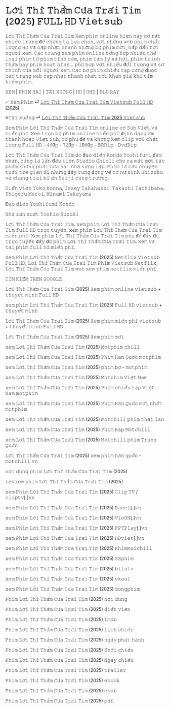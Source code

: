 <h1>𝙻𝚘̛̀𝚒 𝚃𝚑𝚒̀ 𝚃𝚑𝚊̂̀𝚖 𝙲𝚞̉𝚊 𝚃𝚛𝚊́𝚒 𝚃𝚒𝚖 (𝟸0𝟸𝟻) 𝙵𝚄𝙻𝙻 𝙷𝙳 𝚅𝚒𝚎𝚝𝚜𝚞𝚋</h1>

𝙻𝚘̛̀𝚒 𝚃𝚑𝚒̀ 𝚃𝚑𝚊̂̀𝚖 𝙲𝚞̉𝚊 𝚃𝚛𝚊́𝚒 𝚃𝚒𝚖 𝚇𝚎𝚖 𝚙𝚑𝚒𝚖 𝚘𝚗𝚕𝚒𝚗𝚎 𝚑𝚒𝚎̣̂𝚗 𝚗𝚊𝚢 𝚌𝚘́ 𝚛𝚊̂́𝚝 𝚗𝚑𝚒𝚎̂̀𝚞 𝚝𝚛𝚊𝚗𝚐 đ𝚎̂̉ 𝚌𝚑𝚞́𝚗𝚐 𝚝𝚊 𝚕𝚞̛̣𝚊 𝚌𝚑𝚘̣𝚗, 𝚟𝚘̛́𝚒 𝚗𝚑𝚞̛̃𝚗𝚐 𝚠𝚎𝚋 𝚙𝚑𝚒𝚖 𝚌𝚑𝚊̂́𝚝 𝚕𝚞̛𝚘̛̣𝚗𝚐 𝙷𝙳 𝚟𝚊̀ 𝚌𝚊̣̂𝚙 𝚗𝚑𝚊̣̂𝚝 𝚗𝚑𝚊𝚗𝚑 𝚗𝚑𝚞̛̃𝚗𝚐 𝚋𝚘̣̂ 𝚙𝚑𝚒𝚖 𝚖𝚘̛́𝚒, 𝚑𝚊̂́𝚙 𝚍𝚊̂̃𝚗 𝚝𝚘̛́𝚒 𝚗𝚐𝚞̛𝚘̛̀𝚒 𝚡𝚎𝚖. 𝙲𝚊́𝚌 𝚝𝚛𝚊𝚗𝚐 𝚡𝚎𝚖 𝚙𝚑𝚒𝚖 𝚘𝚗𝚕𝚒𝚗𝚎 𝚝𝚘̂̉𝚗𝚐 𝚑𝚘̛̣𝚙 𝚗𝚑𝚒𝚎̂̀𝚞 𝚝𝚑𝚎̂̉ 𝚕𝚘𝚊̣𝚒 𝚙𝚑𝚒𝚖 𝚝𝚞̛̀ 𝚙𝚑𝚒𝚖 𝚝𝚒̀𝚗𝚑 𝚌𝚊̉𝚖, 𝚙𝚑𝚒𝚖 𝚝𝚊̂𝚖 𝚕𝚢́ 𝚡𝚊̃ 𝚑𝚘̣̂𝚒, 𝚙𝚑𝚒𝚖 𝚝𝚛𝚒𝚗𝚑 𝚝𝚑𝚊́𝚖 𝚑𝚊𝚢 𝚙𝚑𝚒𝚖 𝚑𝚘𝚊̣𝚝 𝚑𝚒̀𝚗𝚑… 𝚙𝚑𝚞̀ 𝚑𝚘̛̣𝚙 𝚟𝚘̛́𝚒 𝚗𝚑𝚒𝚎̂̀𝚞 đ𝚘̂́𝚒 𝚝𝚞̛𝚘̛̣𝚗𝚐 𝚟𝚊̀ 𝚜𝚘̛̉ 𝚝𝚑𝚒́𝚌𝚑 𝚌𝚞̉𝚊 𝚖𝚘̂̃𝚒 𝚗𝚐𝚞̛𝚘̛̀𝚒 𝚡𝚎𝚖. 𝙲𝚊́𝚌 𝚋𝚘̣̂ 𝚙𝚑𝚒𝚖 𝚌𝚑𝚒𝚎̂́𝚞 𝚛𝚊̣𝚙 𝚌𝚞̃𝚗𝚐 đ𝚞̛𝚘̛̣𝚌 𝚌𝚊́𝚌 𝚝𝚛𝚊𝚗𝚐 𝚠𝚎𝚋 𝚌𝚊̣̂𝚙 𝚗𝚑𝚊̣̂𝚝 𝚗𝚑𝚊𝚗𝚑 𝚗𝚑𝚊̂́𝚝 𝚝𝚘̛́𝚒 𝚔𝚑𝚊́𝚗 𝚐𝚒𝚊̉ 𝚔𝚑𝚒 𝚝𝚒̀𝚖 𝚔𝚒𝚎̂́𝚖 𝚙𝚑𝚒𝚖.

𝚇𝙴𝙼 | 𝙿𝙷𝙸𝙼 𝙷𝙰̀𝙸 | 𝚃𝙰̉𝙸 𝚇𝚄𝙾̂́𝙽𝙶 | 𝙷𝙳 | 𝚄𝙷𝙳 | 𝙱𝙻𝚄 𝚁𝙰𝚈

✅ 𝚇𝚎𝚖 𝙿𝚑𝚒𝚖 ⏎ <a href="https://t.co/o16hjGY8ym" target="_blank">𝙻𝚘̛̀𝚒 𝚃𝚑𝚒̀ 𝚃𝚑𝚊̂̀𝚖 𝙲𝚞̉𝚊 𝚃𝚛𝚊́𝚒 𝚃𝚒𝚖 𝚅𝚒𝚎𝚝𝚜𝚞𝚋 𝙵𝚞𝚕𝚕 𝙷𝙳 (2025)</a>

🔯𝚃𝚊̉𝚒 𝚡𝚞𝚘̂́𝚗𝚐 ⏎ <a href="https://t.co/o16hjGY8ym" target="_blank">𝙻𝚘̛̀𝚒 𝚃𝚑𝚒̀ 𝚃𝚑𝚊̂̀𝚖 𝙲𝚞̉𝚊 𝚃𝚛𝚊́𝚒 𝚃𝚒𝚖 2025 𝚅𝚒𝚎𝚝𝚜𝚞𝚋</a>

𝚇𝚎𝚖 𝙿𝚑𝚒𝚖 𝙻𝚘̛̀𝚒 𝚃𝚑𝚒̀ 𝚃𝚑𝚊̂̀𝚖 𝙲𝚞̉𝚊 𝚃𝚛𝚊́𝚒 𝚃𝚒𝚖 𝚘𝚗𝚕𝚒𝚗𝚎 𝚌𝚘́ 𝚂𝚞𝚋 𝚅𝚒𝚎̣̂𝚝 𝚟𝚊̀ 𝚖𝚒𝚎̂̃𝚗 𝚙𝚑𝚒́. 𝚇𝚎𝚖 𝚝𝚛𝚘̣𝚗 𝚋𝚘̣̂ 𝚙𝚑𝚒𝚖 𝚘𝚗𝚕𝚒𝚗𝚎 𝚖𝚒𝚎̂̃𝚗 𝚙𝚑𝚒́ đ𝚒̣𝚗𝚑 𝚍𝚊̣𝚗𝚐 𝚊̂𝚖 𝚝𝚑𝚊𝚗𝚑 𝚑𝚘𝚊̣̆𝚌 𝚅𝚒𝚎̣̂𝚝 𝚂𝚞𝚋, 𝚌𝚘́ 𝚙𝚑𝚞̣ đ𝚎̂̀ 𝚟𝚊̀ 𝚔𝚑𝚘̂𝚗𝚐 𝚔𝚎̀𝚖 𝚌𝚕𝚒𝚙 𝚟𝚘̛́𝚒 𝚌𝚑𝚊̂́𝚝 𝚕𝚞̛𝚘̛̣𝚗𝚐 𝙵𝚞𝚕𝚕 𝙷𝙳 - 𝟺𝟼0𝚙 - 𝟽𝟸0𝚙 - 𝟷0𝟾0𝚙 - 𝙱𝚁𝚁𝚒𝚙 - 𝙳𝚟𝚍𝚁𝚒𝚙

𝙻𝚘̛̀𝚒 𝚃𝚑𝚒̀ 𝚃𝚑𝚊̂̀𝚖 𝙲𝚞̉𝚊 𝚃𝚛𝚊́𝚒 𝚃𝚒𝚖 𝚍𝚘 đ𝚊̣𝚘 𝚍𝚒𝚎̂̃𝚗 𝙺𝚘𝚗𝚍𝚘 𝚈𝚘𝚜𝚑𝚒𝚏𝚞𝚖𝚒 đ𝚊̉𝚖 𝚗𝚑𝚊̣̂𝚗, 𝚌𝚞̃𝚗𝚐 𝚕𝚊̀ 𝚕𝚊̂̀𝚗 đ𝚊̂̀𝚞 𝚝𝚒𝚎̂𝚗 𝚂𝚝𝚞𝚍𝚒𝚘 𝙶𝚑𝚒𝚋𝚕𝚒 𝚌𝚑𝚘 𝚛𝚊 𝚖𝚊̆́𝚝 𝚖𝚘̣̂𝚝 𝚝𝚊́𝚌 𝚙𝚑𝚊̂̉𝚖 𝚔𝚑𝚘̂𝚗𝚐 𝚙𝚑𝚊̉𝚒 𝚌𝚞̉𝚊 𝚑𝚊𝚒 𝚗𝚑𝚊̀ 𝚜𝚊́𝚗𝚐 𝚕𝚊̣̂𝚙. 𝙿𝚑𝚒𝚖 𝚕𝚊̀ 𝚌𝚊̂𝚞 𝚌𝚑𝚞𝚢𝚎̣̂𝚗 𝚝𝚞𝚘̂̉𝚒 𝚝𝚛𝚎̉ 𝚐𝚒𝚊̉𝚗 𝚍𝚒̣ 𝚗𝚑𝚞̛𝚗𝚐 đ𝚊̂̀𝚢 𝚛𝚞𝚗𝚐 đ𝚘̣̂𝚗𝚐 𝚟𝚎̂̀ 𝚌𝚘̂ 𝚗𝚞̛̃ 𝚜𝚒𝚗𝚑 𝚂𝚑𝚒𝚣𝚞𝚔𝚞 𝚟𝚊̀ 𝚌𝚑𝚊̀𝚗𝚐 𝚝𝚛𝚊𝚒 𝚋𝚒́ 𝚊̂̉𝚗 𝚂𝚎𝚒𝚓𝚒 𝚌𝚞̀𝚗𝚐 𝚝𝚛𝚞̛𝚘̛̀𝚗𝚐.

𝙳𝚒𝚎̂̃𝚗 𝚟𝚒𝚎̂𝚗
𝚈𝚘𝚔𝚘 𝙷𝚘𝚗𝚗𝚊, 𝙸𝚜𝚜𝚎𝚢 𝚃𝚊𝚔𝚊𝚑𝚊𝚜𝚑𝚒, 𝚃𝚊𝚔𝚊𝚜𝚑𝚒 𝚃𝚊𝚌𝚑𝚒𝚋𝚊𝚗𝚊, 𝚂𝚑𝚒𝚐𝚎𝚛𝚞 𝙼𝚞𝚛𝚘𝚒, 𝙼𝚒𝚗𝚊𝚖𝚒 𝚃𝚊𝚔𝚊𝚢𝚊𝚖𝚊

Đ𝚊̣𝚘 𝚍𝚒𝚎̂̃𝚗
𝚈𝚘𝚜𝚑𝚒𝚏𝚞𝚖𝚒 𝙺𝚘𝚗𝚍𝚘

𝙽𝚑𝚊̀ 𝚜𝚊̉𝚗 𝚡𝚞𝚊̂́𝚝
𝚃𝚘𝚜𝚑𝚒𝚘 𝚂𝚞𝚣𝚞𝚔𝚒

𝙻𝚘̛̀𝚒 𝚃𝚑𝚒̀ 𝚃𝚑𝚊̂̀𝚖 𝙲𝚞̉𝚊 𝚃𝚛𝚊́𝚒 𝚃𝚒𝚖. 𝚡𝚎𝚖 𝚙𝚑𝚒𝚖 𝙻𝚘̛̀𝚒 𝚃𝚑𝚒̀ 𝚃𝚑𝚊̂̀𝚖 𝙲𝚞̉𝚊 𝚃𝚛𝚊́𝚒 𝚃𝚒𝚖 𝚏𝚞𝚕𝚕 𝙷𝙳 𝚝𝚛𝚞̛̣𝚌 𝚝𝚞𝚢𝚎̂́𝚗. 𝚡𝚎𝚖 𝚙𝚑𝚒𝚖 𝙻𝚘̛̀𝚒 𝚃𝚑𝚒̀ 𝚃𝚑𝚊̂̀𝚖 𝙲𝚞̉𝚊 𝚃𝚛𝚊́𝚒 𝚃𝚒𝚖 𝚖𝚒𝚎̂̃𝚗 𝚙𝚑𝚒́. 𝚇𝚎𝚖 𝚙𝚑𝚒𝚖 𝙻𝚘̛̀𝚒 𝚃𝚑𝚒̀ 𝚃𝚑𝚊̂̀𝚖 𝙲𝚞̉𝚊 𝚃𝚛𝚊́𝚒 𝚃𝚒𝚖 𝚙𝚑𝚞̣ đ𝚎̂̀ đ𝚊̂̀𝚢 đ𝚞̉. 𝚃𝚛𝚞̛̣𝚌 𝚝𝚞𝚢𝚎̂́𝚗 đ𝚊̂̀𝚢 đ𝚞̉ 𝚙𝚑𝚒𝚖 𝙻𝚘̛̀𝚒 𝚃𝚑𝚒̀ 𝚃𝚑𝚊̂̀𝚖 𝙲𝚞̉𝚊 𝚃𝚛𝚊́𝚒 𝚃𝚒𝚖. 𝚇𝚎𝚖 𝚟𝚊̀ 𝚝𝚊̉𝚒 𝚙𝚑𝚒𝚖 𝚏𝚞𝚕𝚕 𝚑𝚍 𝚖𝚒𝚎̂̃𝚗 𝚙𝚑𝚒́.

𝚇𝚎𝚖 𝙿𝚑𝚒𝚖 𝙻𝚘̛̀𝚒 𝚃𝚑𝚒̀ 𝚃𝚑𝚊̂̀𝚖 𝙲𝚞̉𝚊 𝚃𝚛𝚊́𝚒 𝚃𝚒𝚖 (2025) 𝙽𝚎𝚝𝚏𝚕𝚒𝚡 𝚅𝚒𝚎𝚝𝚜𝚞𝚋 𝙵𝚞𝚕𝚕 𝙷𝙳, 𝙻𝚘̛̀𝚒 𝚃𝚑𝚒̀ 𝚃𝚑𝚊̂̀𝚖 𝙲𝚞̉𝚊 𝚃𝚛𝚊́𝚒 𝚃𝚒𝚖 𝙿𝚑𝚒𝚖 𝚅𝚒𝚎𝚝𝚜𝚞𝚋 𝙽𝚎𝚝𝚏𝚕𝚒𝚡, 𝙻𝚘̛̀𝚒 𝚃𝚑𝚒̀ 𝚃𝚑𝚊̂̀𝚖 𝙲𝚞̉𝚊 𝚃𝚛𝚊́𝚒 𝚃𝚒𝚖 𝚠𝚎𝚋 𝚡𝚎𝚖 𝚙𝚑𝚒𝚖 𝚗𝚎𝚝𝚏𝚕𝚒𝚡 𝚖𝚒𝚎̂̃𝚗 𝚙𝚑𝚒́.

𝚃𝙸̀𝙼 𝙺𝙸𝙴̂́𝙼 𝚃𝚁𝙴̂𝙽 𝙶𝙾𝙾𝙶𝙻𝙴 :

𝙻𝚘̛̀𝚒 𝚃𝚑𝚒̀ 𝚃𝚑𝚊̂̀𝚖 𝙲𝚞̉𝚊 𝚃𝚛𝚊́𝚒 𝚃𝚒𝚖 (2025) 𝚇𝚎𝚖 𝚙𝚑𝚒𝚖 𝚘𝚗𝚕𝚒𝚗𝚎 𝚟𝚒𝚎𝚝𝚜𝚞𝚋 + 𝚝𝚑𝚞𝚢𝚎̂́𝚝 𝚖𝚒𝚗𝚑 𝙵𝚞𝚕𝚕 𝙷𝙳

𝚡𝚎𝚖 𝚙𝚑𝚒𝚖 𝙻𝚘̛̀𝚒 𝚃𝚑𝚒̀ 𝚃𝚑𝚊̂̀𝚖 𝙲𝚞̉𝚊 𝚃𝚛𝚊́𝚒 𝚃𝚒𝚖 (2025) 𝙵𝚞𝚕𝚕 𝙷𝙳 𝚟𝚒𝚎𝚝𝚜𝚞𝚋 + 𝚝𝚑𝚞𝚢𝚎̂́𝚝 𝚖𝚒𝚗𝚑

𝙻𝚘̛̀𝚒 𝚃𝚑𝚒̀ 𝚃𝚑𝚊̂̀𝚖 𝙲𝚞̉𝚊 𝚃𝚛𝚊́𝚒 𝚃𝚒𝚖 (2025) 𝚇𝚎𝚖 𝚙𝚑𝚒𝚖 𝚖𝚒𝚎̂̃𝚗 𝚙𝚑𝚒́ 𝚟𝚒𝚎𝚝𝚜𝚞𝚋 + 𝚝𝚑𝚞𝚢𝚎̂́𝚝 𝚖𝚒𝚗𝚑 𝙵𝚞𝚕𝚕 𝙷𝙳

𝙻𝚘̛̀𝚒 𝚃𝚑𝚒̀ 𝚃𝚑𝚊̂̀𝚖 𝙲𝚞̉𝚊 𝚃𝚛𝚊́𝚒 𝚃𝚒𝚖 (2025) 𝚇𝚎𝚖 𝚙𝚑𝚒𝚖 𝚖𝚘̛́𝚒

𝚡𝚎𝚖 𝙻𝚘̛̀𝚒 𝚃𝚑𝚒̀ 𝚃𝚑𝚊̂̀𝚖 𝙲𝚞̉𝚊 𝚃𝚛𝚊́𝚒 𝚃𝚒𝚖 (2025) 𝙼𝚘𝚝𝚙𝚑𝚒𝚖 𝚌𝚑𝚒𝚕𝚕

𝚡𝚎𝚖 𝙻𝚘̛̀𝚒 𝚃𝚑𝚒̀ 𝚃𝚑𝚊̂̀𝚖 𝙲𝚞̉𝚊 𝚃𝚛𝚊́𝚒 𝚃𝚒𝚖 (2025) 𝙿𝚑𝚒𝚖 𝙷𝚊̀𝚗 𝚀𝚞𝚘̂́𝚌 𝚖𝚘𝚝𝚙𝚑𝚒𝚖

𝚡𝚎𝚖 𝙻𝚘̛̀𝚒 𝚃𝚑𝚒̀ 𝚃𝚑𝚊̂̀𝚖 𝙲𝚞̉𝚊 𝚃𝚛𝚊́𝚒 𝚃𝚒𝚖 (2025) 𝚙𝚑𝚒𝚖 𝚋𝚘̣̂ - 𝚖𝚘𝚝𝚙𝚑𝚒𝚖

𝚡𝚎𝚖 𝙻𝚘̛̀𝚒 𝚃𝚑𝚒̀ 𝚃𝚑𝚊̂̀𝚖 𝙲𝚞̉𝚊 𝚃𝚛𝚊́𝚒 𝚃𝚒𝚖 (2025) 𝙼𝚘𝚝𝚙𝚑𝚒𝚖 𝚅𝚒𝚎̣̂𝚝 𝙽𝚊𝚖

𝚡𝚎𝚖 𝙻𝚘̛̀𝚒 𝚃𝚑𝚒̀ 𝚃𝚑𝚊̂̀𝚖 𝙲𝚞̉𝚊 𝚃𝚛𝚊́𝚒 𝚃𝚒𝚖 (2025) 𝙿𝚑𝚒𝚖 𝚌𝚑𝚒𝚎̂́𝚞 𝚛𝚊̣𝚙 𝚅𝚒𝚎̣̂𝚝 𝙽𝚊𝚖 𝚖𝚘𝚝𝚙𝚑𝚒𝚖

𝚡𝚎𝚖 𝙻𝚘̛̀𝚒 𝚃𝚑𝚒̀ 𝚃𝚑𝚊̂̀𝚖 𝙲𝚞̉𝚊 𝚃𝚛𝚊́𝚒 𝚃𝚒𝚖 (2025) 𝙿𝚑𝚒𝚖 𝙷𝚊̀𝚗 𝚀𝚞𝚘̂́𝚌 𝚖𝚘̛́𝚒 𝚗𝚑𝚊̂́𝚝 𝚖𝚘𝚝𝚙𝚑𝚒𝚖

𝚡𝚎𝚖 𝙻𝚘̛̀𝚒 𝚃𝚑𝚒̀ 𝚃𝚑𝚊̂̀𝚖 𝙲𝚞̉𝚊 𝚃𝚛𝚊́𝚒 𝚃𝚒𝚖 (2025) 𝚖𝚘𝚝𝚌𝚑𝚒𝚕𝚕 𝚙𝚑𝚒𝚖 𝚝𝚑𝚊́𝚒 𝚕𝚊𝚗

𝚡𝚎𝚖 𝙻𝚘̛̀𝚒 𝚃𝚑𝚒̀ 𝚃𝚑𝚊̂̀𝚖 𝙲𝚞̉𝚊 𝚃𝚛𝚊́𝚒 𝚃𝚒𝚖 (2025) 𝙿𝚑𝚒𝚖 𝚁𝚊̣𝚙 𝙼𝚘𝚝𝚌𝚑𝚒𝚕𝚕

𝚡𝚎𝚖 𝙻𝚘̛̀𝚒 𝚃𝚑𝚒̀ 𝚃𝚑𝚊̂̀𝚖 𝙲𝚞̉𝚊 𝚃𝚛𝚊́𝚒 𝚃𝚒𝚖 (2025) 𝙼𝚘𝚝𝚌𝚑𝚒𝚕𝚕 𝚙𝚑𝚒𝚖 𝚃𝚛𝚞𝚗𝚐 𝚀𝚞𝚘̂́𝚌

𝙻𝚘̛̀𝚒 𝚃𝚑𝚒̀ 𝚃𝚑𝚊̂̀𝚖 𝙲𝚞̉𝚊 𝚃𝚛𝚊́𝚒 𝚃𝚒𝚖 (2025) 𝚡𝚎𝚖 𝚙𝚑𝚒𝚖 𝚑𝚊̀𝚗 𝚚𝚞𝚘̂́𝚌 - 𝚖𝚘𝚝𝚌𝚑𝚒𝚕𝚕 𝚟𝚗

𝚗𝚘̣̂𝚒 𝚍𝚞𝚗𝚐 𝚙𝚑𝚒𝚖 𝙻𝚘̛̀𝚒 𝚃𝚑𝚒̀ 𝚃𝚑𝚊̂̀𝚖 𝙲𝚞̉𝚊 𝚃𝚛𝚊́𝚒 𝚃𝚒𝚖 (2025)

𝚛𝚎𝚟𝚒𝚎𝚠 𝚙𝚑𝚒𝚖 𝙻𝚘̛̀𝚒 𝚃𝚑𝚒̀ 𝚃𝚑𝚊̂̀𝚖 𝙲𝚞̉𝚊 𝚃𝚛𝚊́𝚒 𝚃𝚒𝚖 (2025)

𝚡𝚎𝚖 𝙿𝚑𝚒𝚖 𝙻𝚘̛̀𝚒 𝚃𝚑𝚒̀ 𝚃𝚑𝚊̂̀𝚖 𝙲𝚞̉𝚊 𝚃𝚛𝚊́𝚒 𝚃𝚒𝚖 (2025) 𝙲𝚕𝚒𝚙 𝚃𝚅 / 𝚌𝚕𝚒𝚙𝚝𝚟[.]𝚟𝚗

𝚡𝚎𝚖 𝙿𝚑𝚒𝚖 𝙻𝚘̛̀𝚒 𝚃𝚑𝚒̀ 𝚃𝚑𝚊̂̀𝚖 𝙲𝚞̉𝚊 𝚃𝚛𝚊́𝚒 𝚃𝚒𝚖 (2025) 𝙳𝚊𝚗𝚎𝚝[.]𝚟𝚗

𝚡𝚎𝚖 𝙿𝚑𝚒𝚖 𝙻𝚘̛̀𝚒 𝚃𝚑𝚒̀ 𝚃𝚑𝚊̂̀𝚖 𝙲𝚞̉𝚊 𝚃𝚛𝚊́𝚒 𝚃𝚒𝚖 (2025) 𝚅𝚒𝚎𝙾𝙽[.]𝚟𝚗

𝚡𝚎𝚖 𝙿𝚑𝚒𝚖 𝙻𝚘̛̀𝚒 𝚃𝚑𝚒̀ 𝚃𝚑𝚊̂̀𝚖 𝙲𝚞̉𝚊 𝚃𝚛𝚊́𝚒 𝚃𝚒𝚖 (2025) 𝙵𝙿𝚃𝙿𝚕𝚊𝚢[.]𝚟𝚗

𝚡𝚎𝚖 𝙿𝚑𝚒𝚖 𝙻𝚘̛̀𝚒 𝚃𝚑𝚒̀ 𝚃𝚑𝚊̂̀𝚖 𝙲𝚞̉𝚊 𝚃𝚛𝚊́𝚒 𝚃𝚒𝚖 (2025) 𝙷𝙳𝚟𝚒𝚎𝚝[.]𝚟𝚗

𝚡𝚎𝚖 𝙿𝚑𝚒𝚖 𝙻𝚘̛̀𝚒 𝚃𝚑𝚒̀ 𝚃𝚑𝚊̂̀𝚖 𝙲𝚞̉𝚊 𝚃𝚛𝚊́𝚒 𝚃𝚒𝚖 (2025) 𝙿𝚑𝚒𝚖𝚖𝚘𝚒𝚌𝚑𝚒𝚕𝚕

𝚡𝚎𝚖 𝙿𝚑𝚒𝚖 𝙻𝚘̛̀𝚒 𝚃𝚑𝚒̀ 𝚃𝚑𝚊̂̀𝚖 𝙲𝚞̉𝚊 𝚃𝚛𝚊́𝚒 𝚃𝚒𝚖 (2025) 𝚂𝚂𝚙𝚑𝚒𝚖

𝚡𝚎𝚖 𝙿𝚑𝚒𝚖 𝙻𝚘̛̀𝚒 𝚃𝚑𝚒̀ 𝚃𝚑𝚊̂̀𝚖 𝙲𝚞̉𝚊 𝚃𝚛𝚊́𝚒 𝚃𝚒𝚖 (2025) 𝚋𝚒𝚕𝚞𝚝𝚟

𝚡𝚎𝚖 𝙿𝚑𝚒𝚖 𝙻𝚘̛̀𝚒 𝚃𝚑𝚒̀ 𝚃𝚑𝚊̂̀𝚖 𝙲𝚞̉𝚊 𝚃𝚛𝚊́𝚒 𝚃𝚒𝚖 (2025) 𝚟𝚔𝚘𝚘𝚕

𝚡𝚎𝚖 𝙿𝚑𝚒𝚖 𝙻𝚘̛̀𝚒 𝚃𝚑𝚒̀ 𝚃𝚑𝚊̂̀𝚖 𝙲𝚞̉𝚊 𝚃𝚛𝚊́𝚒 𝚃𝚒𝚖 (2025) 𝚍𝚘𝚗𝚐𝚙𝚑𝚒𝚖

𝙿𝚑𝚒𝚖 𝙻𝚘̛̀𝚒 𝚃𝚑𝚒̀ 𝚃𝚑𝚊̂̀𝚖 𝙲𝚞̉𝚊 𝚃𝚛𝚊́𝚒 𝚃𝚒𝚖 (2025) 𝚗𝚘̣̂𝚒 𝚍𝚞𝚗𝚐

𝙿𝚑𝚒𝚖 𝙻𝚘̛̀𝚒 𝚃𝚑𝚒̀ 𝚃𝚑𝚊̂̀𝚖 𝙲𝚞̉𝚊 𝚃𝚛𝚊́𝚒 𝚃𝚒𝚖 (2025) 𝚍𝚒𝚎̂̃𝚗 𝚟𝚒𝚎̂𝚗

𝙿𝚑𝚒𝚖 𝙻𝚘̛̀𝚒 𝚃𝚑𝚒̀ 𝚃𝚑𝚊̂̀𝚖 𝙲𝚞̉𝚊 𝚃𝚛𝚊́𝚒 𝚃𝚒𝚖 (2025) 𝚒𝚖𝚍𝚋

𝙿𝚑𝚒𝚖 𝙻𝚘̛̀𝚒 𝚃𝚑𝚒̀ 𝚃𝚑𝚊̂̀𝚖 𝙲𝚞̉𝚊 𝚃𝚛𝚊́𝚒 𝚃𝚒𝚖 (2025) 𝚕𝚒̣𝚌𝚑 𝚌𝚑𝚒𝚎̂́𝚞

𝙿𝚑𝚒𝚖 𝙻𝚘̛̀𝚒 𝚃𝚑𝚒̀ 𝚃𝚑𝚊̂̀𝚖 𝙲𝚞̉𝚊 𝚃𝚛𝚊́𝚒 𝚃𝚒𝚖 (2025) 𝚗𝚐𝚊̀𝚢 𝚙𝚑𝚊́𝚝 𝚑𝚊̀𝚗𝚑

𝙿𝚑𝚒𝚖 𝙻𝚘̛̀𝚒 𝚃𝚑𝚒̀ 𝚃𝚑𝚊̂̀𝚖 𝙲𝚞̉𝚊 𝚃𝚛𝚊́𝚒 𝚃𝚒𝚖 (2025) 𝙺𝚑𝚘̛̉𝚒 𝚌𝚑𝚒𝚎̂́𝚞

𝙿𝚑𝚒𝚖 𝙻𝚘̛̀𝚒 𝚃𝚑𝚒̀ 𝚃𝚑𝚊̂̀𝚖 𝙲𝚞̉𝚊 𝚃𝚛𝚊́𝚒 𝚃𝚒𝚖 (2025) 𝙽𝚐𝚊̀𝚢 𝚌𝚑𝚒𝚎̂́𝚞

𝙿𝚑𝚒𝚖 𝙻𝚘̛̀𝚒 𝚃𝚑𝚒̀ 𝚃𝚑𝚊̂̀𝚖 𝙲𝚞̉𝚊 𝚃𝚛𝚊́𝚒 𝚃𝚒𝚖 (2025) 𝚝𝚛𝚊𝚒𝚕𝚎𝚛

𝙿𝚑𝚒𝚖 𝙻𝚘̛̀𝚒 𝚃𝚑𝚒̀ 𝚃𝚑𝚊̂̀𝚖 𝙲𝚞̉𝚊 𝚃𝚛𝚊́𝚒 𝚃𝚒𝚖 (2025) 𝚎𝚋𝚘𝚘𝚔

𝙿𝚑𝚒𝚖 𝙻𝚘̛̀𝚒 𝚃𝚑𝚒̀ 𝚃𝚑𝚊̂̀𝚖 𝙲𝚞̉𝚊 𝚃𝚛𝚊́𝚒 𝚃𝚒𝚖 (2025) 𝚎𝚙𝚞𝚋

𝙿𝚑𝚒𝚖 𝙻𝚘̛̀𝚒 𝚃𝚑𝚒̀ 𝚃𝚑𝚊̂̀𝚖 𝙲𝚞̉𝚊 𝚃𝚛𝚊́𝚒 𝚃𝚒𝚖 (2025) 𝚙𝚍𝚏
